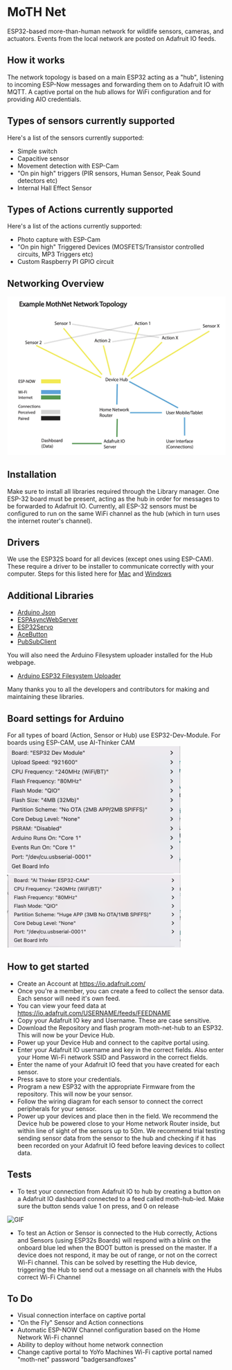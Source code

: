 # MoTH Net
ESP32-based more-than-human network for wildlife sensors, cameras, and actuators. Events from the local network are posted on Adafruit IO feeds.

## How it works
The network topology is based on a main ESP32 acting as a "hub", listening to incoming ESP-Now messages and forwarding them on to Adafruit IO with MQTT. A captive portal on the hub allows for WiFi configuration and for providing AIO credentials.

## Types of sensors currently supported
Here's a list of the sensors currently supported:
- Simple switch
- Capacitive sensor
- Movement detection with ESP-Cam
- "On pin high" triggers (PIR sensors, Human Sensor, Peak Sound detectors etc)
- Internal Hall Effect Sensor

## Types of Actions currently supported
Here's a list of the actions currently supported:
- Photo capture with ESP-Cam
- "On pin high" Triggered Devices (MOSFETS/Transistor controlled circuits, MP3 Triggers etc) 
- Custom Raspberry PI GPIO circuit

## Networking Overview

![diagram](https://github.com/interactionresearchstudio/moth-net/blob/main/Moth-net%20diagram.jpeg)

## Installation
Make sure to install all libraries required through the Library manager. One ESP-32 board must be present, acting as the hub in order for messages to be forwarded to Adafruit IO. Currently, all ESP-32 sensors must be configured to run on the same WiFi channel as the hub (which in turn uses the internet router's channel).

## Drivers
We use the ESP32S board for all devices (except ones using ESP-CAM). These require a driver to be installer to communicate correctly with your computer. Steps for this listed here for [Mac](https://make.yoyomachines.io/Guide/Hardware+Build+Guide+(Mac+Software)/17?lang=en#s27) and [Windows](https://make.yoyomachines.io/Guide/Hardware+Build+Guide+(Windows+software)/9?lang=en#s83)

## Additional Libraries
- [Arduino Json](https://github.com/bblanchon/ArduinoJson)
- [ESPAsyncWebServer](https://github.com/me-no-dev/ESPAsyncWebServer)
- [ESP32Servo](https://github.com/jkb-git/ESP32Servo)
- [AceButton](https://github.com/bxparks/AceButton)
- [PubSubClient](https://github.com/knolleary/pubsubclient)

You will also need the Arduino Filesystem uploader installed for the Hub webpage. 
- [Arduino ESP32 Filesystem Uploader](https://github.com/me-no-dev/arduino-esp32fs-plugin)

Many thanks you to all the developers and contributors for making and maintaining these libraries.

## Board settings for Arduino

For all types of board (Action, Sensor or Hub) use ESP32-Dev-Module. For boards using ESP-CAM, use AI-Thinker CAM
<img src="https://github.com/interactionresearchstudio/moth-net/blob/main/Hub:Action:Sensor-settings.png" data-canonical-src="https://github.com/interactionresearchstudio/moth-net/blob/main/Hub:Action:Sensor-settings.png" width="400" />
<img src="https://github.com/interactionresearchstudio/moth-net/blob/main/CAM-board-settings.png " data-canonical-src="https://github.com/interactionresearchstudio/moth-net/blob/main/CAM-board-settings.png " width="400" />


## How to get started 

- Create an Account at https://io.adafruit.com/
- Once you're a member, you can create a feed to collect the sensor data. Each sensor will need it's own feed.
- You can view your feed data at https://io.adafruit.com/USERNAME/feeds/FEEDNAME
- Copy your Adafruit IO key and Username. These are case sensitive. 
- Download the Repository and flash program moth-net-hub to an ESP32. This will now be your Device Hub.
- Power up your Device Hub and connect to the capitve portal using.
- Enter your Adafruit IO username and key in the correct fields. Also enter your Home Wi-Fi network SSID and Password in the correct fields.
- Enter the name of your Adafruit IO feed that you have created for each sensor.
- Press save to store your credentials.
- Program a new ESP32 with the appropriate Firmware from the repository. This will now be your sensor.
- Follow the wiring diagram for each sensor to connect the correct peripherals for your sensor.
- Power up your devices and place then in the field. We recommend the Device hub be powered close to your Home network Router inside, but within line of sight of the sensors up to 50m. We recommend trial testing sending sensor data from the sensor to the hub and checking if it has been recorded on your Adafruit IO feed before leaving devices to collect data.

## Tests

- To test your connection from Adafruit IO to hub by creating a button on a Adafruit IO dashboard connected to a feed called moth-hub-led. Make sure the button sends value 1 on press, and 0 on release

![GIF](https://media0.giphy.com/media/EEayYfkQa362ftdd3D/giphy.gif)

- To test an Action or Sensor is connected to the Hub correctly, Actions and Sensors (using ESP32s Boards) will respond with a blink on the onboard blue led when the BOOT button is pressed on the master. If a device does not respond, it may be out of range, or not on the correct Wi-Fi channel. This can be solved by resetting the Hub device, triggering the Hub to send out a message on all channels with the Hubs correct Wi-Fi Channel

## To Do
 - Visual connection interface on captive portal
 - "On the Fly" Sensor and Action connections
 - Automatic ESP-NOW Channel configuration based on the Home Network Wi-Fi channel
 - Ability to deploy without home network connection
 - Change captive portal to YoYo Machines Wi-Fi captive portal named "moth-net" password "badgersandfoxes"
